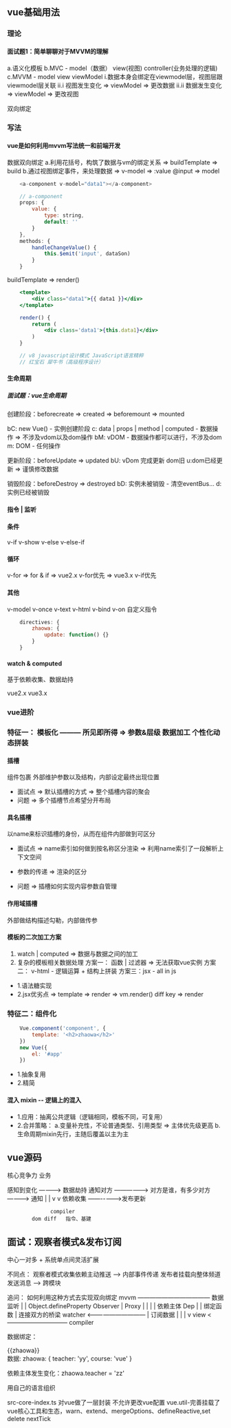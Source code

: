 ## vue基础用法
### 理论
#### 面试题1：简单聊聊对于MVVM的理解
a.语义化模板
b.MVC - model（数据） view(视图) controller(业务处理的逻辑)
c.MVVM - model view viewModel
    i.数据本身会绑定在viewmodel层，视图层跟viewmodel层关联
    ii.i 视图发生变化 => viewModel => 更改数据
    ii.ii 数据发生变化 => viewModel => 更改视图

双向绑定

### 写法
#### vue是如何利用mvvm写法统一和前端开发
数据双向绑定
a.利用花括号，构筑了数据与vm的绑定关系 => buildTemplate => build
b.通过视图绑定事件，来处理数据 => v-model => :value @input => model
```js
    <a-component v-model="data1"></a-component>

    // a-component
    props: {
        value: {
            type: string,
            default: ''
        }
    },
    methods: {
        handleChangeValue() {
            this.$emit('input', dataSon)
        }
    }
```
buildTemplate => render()
```jsx
    <template>
        <div class="data1">{{ data1 }}</div>
    </template>

    render() {
        return (
            <div class='data1'>{this.data1}</div>
        )
    }

    // v8 javascript设计模式 JavaScript语言精粹
    // 红宝石 犀牛书（高级程序设计）
```

#### 生命周期
##### 面试题：vue生命周期
创建阶段：beforecreate => created => beforemount => mounted

bC: new Vue() - 实例创建阶段
c: data | props | method | computed - 数据操作 => 不涉及vdom以及dom操作
bM: vDOM - 数据操作都可以进行，不涉及dom
m: DOM - 任何操作

更新阶段：beforeUpdate => updated
bU: vDom 完成更新 dom旧
u:dom已经更新 => 谨慎修改数据

销毁阶段：beforeDestroy => destroyed
bD: 实例未被销毁 - 清空eventBus...
d: 实例已经被销毁

#### 指令 | 监听
#### 条件
v-if v-show
v-else v-else-if

#### 循环
v-for
=> for & if
=> vue2.x v-for优先
=> vue3.x v-if优先

#### 其他
v-model v-once v-text v-html v-bind v-on
自定义指令
```js
    directives: {
        zhaowa: {
            update: function() {}
        }
    }
```

#### watch & computed
基于依赖收集、数据劫持

vue2.x
vue3.x


### vue进阶
### 特征一： 模板化 ——— 所见即所得 => 参数&层级 数据加工 个性化动态拼装
#### 插槽
组件包裹 外部维护参数以及结构，内部设定最终出现位置

* 面试点 => 默认插槽的方式 => 整个插槽内容的聚会
* 问题 => 多个插槽节点希望分开布局

#### 具名插槽
以name来标识插槽的身份，从而在组件内部做到可区分

* 面试点 => name索引如何做到按名称区分渲染 => 利用name索引了一段解析上下文空间
* 参数的传递 => 渲染的区分

* 问题 => 插槽如何实现内容参数自管理

#### 作用域插槽
外部做结构描述勾勒，内部做传参

#### 模板的二次加工方案
1. watch | computed => 数据与数据之间的加工
2. 复杂的模板相关数据处理
方案一： 函数 | 过滤器 => 无法获取vue实例
方案二： v-html - 逻辑运算 + 结构上拼装
方案三：jsx - all in js
* 1.语法糖实现
* 2.jsx优劣点
=> template => render => vm.render() diff key => render

### 特征二：组件化
```js
    Vue.component('component', {
        template: '<h2>zhaowa</h2>'
    })
    new Vue({
        el: '#app'
    })
```
* 1.抽象复用
* 2.精简

#### 混入 mixin -- 逻辑上的混入
* 1.应用：抽离公共逻辑（逻辑相同，模板不同，可复用）
* 2.合并策略：
    a.变量补充性，不论普通类型、引用类型 => 主体优先级更高
    b.生命周期mixin先行，主随后覆盖以主为主


## vue源码
核心竞争力
业务

感知到变化 ————> 数据劫持
通知对方 ——————> 对方是谁，有多少对方 ————> 通知
                        |                  |
                        v                  v
                        依赖收集 ——----->发布更新

                  compiler
            dom diff   指令、基建

## 面试：观察者模式&发布订阅
中心一对多 + 系统单点间灵活扩展

不同点：
观察者模式收集依赖主动推送 ——> 内部事件传递
发布者挂载向整体频道发送消息 ——> 跨模块

追问：
如何利用这种方式去实现双向绑定
                            mvvm    ————————————
       数据监听               |                   |
Object.defineProperty     Observer               |
        Proxy                 |                  |
                              |                  |
     依赖主体                 Dep                 |
                              |       绑定函数    |
     连接双方的桥梁          watcher <——————————   |
                                      订阅数据 |  |
                                              |  v
                             view <—————————— compiler




数据绑定：<div>{{zhaowa}}</div>
数据: zhaowa: {
            teacher: 'yy',
            course: 'vue'
      }

依赖主体发生变化：zhaowa.teacher = 'zz'


用自己的语言组织

src-core-index.ts 
对vue做了一层封装 
不允许更改vue配置 
vue.util-完善挂载了vue核心工具和生态，warn、extend、mergeOptions、defineReactive,set delete nextTick






